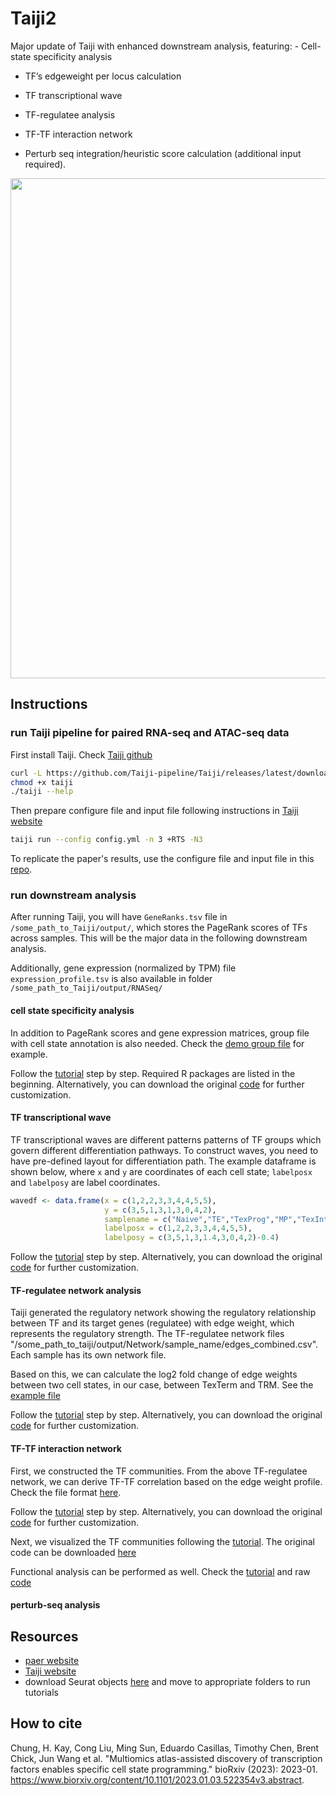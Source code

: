 # Taiji2

Major update of Taiji with enhanced downstream analysis, featuring: - Cell-state specificity analysis

-   TF’s edgeweight per locus calculation

-   TF transcriptional wave

-   TF-regulatee analysis

-   TF-TF interaction network

-   Perturb seq integration/heuristic score calculation (additional input required).


<img src="https://github.com/cong-003/Taiji2/blob/main/figures/summary_fig.png" width="800"/>

## Instructions

### run Taiji pipeline for paired RNA-seq and ATAC-seq data

First install Taiji. Check [Taiji github](https://taiji-pipeline.github.io/)

``` bash
curl -L https://github.com/Taiji-pipeline/Taiji/releases/latest/download/taiji-CentOS-x86_64 -o taiji
chmod +x taiji
./taiji --help
```

Then prepare configure file and input file following instructions in [Taiji website](https://taiji-pipeline.github.io/)

``` bash
taiji run --config config.yml -n 3 +RTS -N3
```

To replicate the paper's results, use the configure file and input file in this [repo](https://github.com/Wang-lab-UCSD/Taiji2/tree/main/inputs/).

### run downstream analysis

After running Taiji, you will have `GeneRanks.tsv` file in `/some_path_to_Taiji/output/`, which stores the PageRank scores of TFs across samples. This will be the major data in the following downstream analysis.

Additionally, gene expression (normalized by TPM) file `expression_profile.tsv` is also available in folder `/some_path_to_Taiji/output/RNASeq/`

#### cell state specificity analysis

In addition to PageRank scores and gene expression matrices, group file with cell state annotation is also needed. Check the [demo group file](https://github.com/Wang-lab-UCSD/Taiji2/blob/main/figures/Fig1/group_file.txt) for example.

Follow the [tutorial](https://rpubs.com/cong003/1201450) step by step. Required R packages are listed in the beginning. Alternatively, you can download the original [code](https://github.com/Wang-lab-UCSD/Taiji2/blob/main/figures/Fig1/Fig1_TF_activity_visual.Rmd) for further customization.

#### TF transcriptional wave

TF transcriptional waves are different patterns patterns of TF groups which govern different differentiation pathways. To construct waves, you need to have pre-defined layout for differentiation path. The example dataframe is shown below, where `x` and `y` are coordinates of each cell state; `labelposx` and `labelposy` are label coordinates.

``` r
wavedf <- data.frame(x = c(1,2,2,3,3,4,4,5,5), 
                     y = c(3,5,1,3,1,3,0,4,2),
                     samplename = c("Naive","TE","TexProg","MP","TexInt","TRM","TexTerm","TEM","TCM"),
                     labelposx = c(1,2,2,3,3,4,4,5,5),
                     labelposy = c(3,5,1,3,1.4,3,0,4,2)-0.4)
```

Follow the [tutorial](https://rpubs.com/cong003/1201435) step by step. Alternatively, you can download the original [code](https://github.com/Wang-lab-UCSD/Taiji2/blob/main/figures/Fig1/Fig1_TF_wave.Rmd) for further customization.

#### TF-regulatee network analysis

Taiji generated the regulatory network showing the regulatory relationship between TF and its target genes (regulatee) with edge weight, which represents the regulatory strength. The TF-regulatee network files "/some_path_to_taiji/output/Network/sample_name/edges_combined.csv". Each sample has its own network file.

Based on this, we can calculate the log2 fold change of edge weights between two cell states, in our case, between TexTerm and TRM. See the [example file](https://github.com/Wang-lab-UCSD/Taiji2/blob/main/figures/Fig6/log2FC_btw_TEX_and_TRM_mean_edge_weight_subset_TFs_v2_top500_genes.csv)

Follow the [tutorial](https://rpubs.com/cong003/1201748) step by step. Alternatively, you can download the original [code](https://github.com/Wang-lab-UCSD/Taiji2/blob/main/figures/Fig6/differential_edge_weight_heatmap.Rmd) for further customization.

#### TF-TF interaction network

First, we constructed the TF communities. From the above TF-regulatee network, we can derive TF-TF correlation based on the edge weight profile. Check the file format [here](https://github.com/Wang-lab-UCSD/Taiji2/blob/main/figures/Fig6/TF_corr_TRM_subset_TFs_v2.csv).

Follow the [tutorial](https://rpubs.com/cong003/1216208) step by step. Alternatively, you can download the original [code](https://github.com/Wang-lab-UCSD/Taiji2/blob/main/figures/Fig6/community_construction.Rmd) for further customization.

Next, we visualized the TF communities following the [tutorial](https://rpubs.com/cong003/1201736). The original code can be downloaded [here](https://github.com/Wang-lab-UCSD/Taiji2/blob/main/figures/Fig6/TF_TF_network_visual.Rmd)

Functional analysis can be performed as well. Check the [tutorial](https://rpubs.com/cong003/1216075) and raw [code](https://github.com/Wang-lab-UCSD/Taiji2/blob/main/figures/Fig6/community_analysis.Rmd)


#### perturb-seq analysis
    
## Resources

-   [paer website]()
-   [Taiji website](https://taiji-pipeline.github.io/)
-   download Seurat objects [here](https://ucsdcloud-my.sharepoint.com/:f:/g/personal/ajambor_ucsd_edu/Eh-PQxt5WxJHjo5whw01KqYB1vOc-BFTlutg2Var8xzfeQ?e=TbBrpE) and move to appropriate folders to run tutorials

## How to cite

Chung, H. Kay, Cong Liu, Ming Sun, Eduardo Casillas, Timothy Chen, Brent Chick, Jun Wang et al. "Multiomics atlas-assisted discovery of transcription factors enables specific cell state programming." bioRxiv (2023): 2023-01. <https://www.biorxiv.org/content/10.1101/2023.01.03.522354v3.abstract>.
